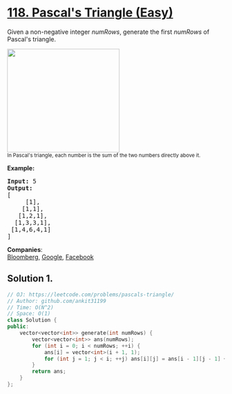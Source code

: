 # [118. Pascal's Triangle (Easy)](https://leetcode.com/problems/pascals-triangle/)

<p>Given a non-negative integer&nbsp;<em>numRows</em>, generate the first <em>numRows</em> of Pascal's triangle.</p>

<p><img alt="" src="https://upload.wikimedia.org/wikipedia/commons/0/0d/PascalTriangleAnimated2.gif" style="height:240px; width:260px"><br>
<small>In Pascal's triangle, each number is the sum of the two numbers directly above it.</small></p>

<p><strong>Example:</strong></p>

<pre><strong>Input:</strong> 5
<strong>Output:</strong>
[
     [1],
    [1,1],
   [1,2,1],
  [1,3,3,1],
 [1,4,6,4,1]
]
</pre>


**Companies**:  
[Bloomberg](https://leetcode.com/company/bloomberg), [Google](https://leetcode.com/company/google), [Facebook](https://leetcode.com/company/facebook)

## Solution 1.

```cpp
// OJ: https://leetcode.com/problems/pascals-triangle/
// Author: github.com/ankit31199
// Time: O(N^2)
// Space: O(1)
class Solution {
public:
    vector<vector<int>> generate(int numRows) {
        vector<vector<int>> ans(numRows);
        for (int i = 0; i < numRows; ++i) {
            ans[i] = vector<int>(i + 1, 1);
            for (int j = 1; j < i; ++j) ans[i][j] = ans[i - 1][j - 1] + ans[i - 1][j];
        }
        return ans;
    }
};
```
